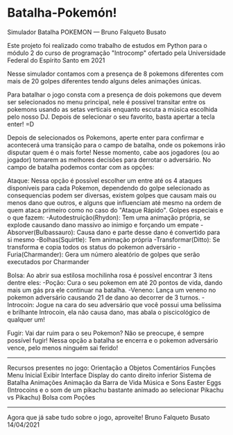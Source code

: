 # Batalha-Pokemón!

Simulador Batalha POKEMON — Bruno Falqueto Busato

Este projeto foi realizado como trabalho de estudos em Python para o módulo 2 do curso de programação "Introcomp" ofertado pela Universidade Federal do Espírito Santo em 2021

Nesse simulador contamos com a presença de 8 pokemons diferentes com mais de 20 golpes diferentes tendo alguns deles animações únicas.

Para batalhar o jogo consta com a presença de dois pokemons que devem ser selecionados no menu principal, nele é possivel transitar entre os pokemons usando as setas
verticais enquanto escuta a música escolhida pelo nosso DJ. Depois de selecionar o seu favorito, basta apertar a tecla enter! =D

Depois de selecionados os Pokemons, aperte enter para confirmar e acontecerá uma transição para o campo de batalha, onde os pokemons irão disputar quem é o mais forte! 
Nesse momento, cabe aos jogadores (ou ao jogador) tomarem as melhores decisões para derrotar o adversário. No campo de batalha podemos contar com as opções:

Ataque: Nessa opção é possível escolher um entre até os 4 ataques disponíveis para cada Pokemon, dependendo do golpe selecionado as consequencias podem ser diversas,
existem golpes que causam mais ou menos dano que outros, e alguns que influenciam até mesmo na ordem de quem ataca primeiro como no caso do "Ataque Rápido".
Golpes especiais e o que fazem:
-Autodestruição(Rhydon): Tem uma animação própria, se explode causando dano massivo ao inimigo e forçando um empate
-Absorver(Bulbassauro): Causa dano e parte desse dano é convertido para si mesmo
-Bolhas(Squirtle): Tem animação própria
-Transformar(Ditto): Se transforma e copia todos os status do pokemon adversário
-Furia(Charmander): Gera um número aleatório de golpes que serão executados por Charmander

Bolsa: Ao abrir sua estilosa mochilinha rosa é possível encontrar 3 itens dentre eles:
-Poção: Cura o seu pokemon em até 20 pontos de vida, dando mais um gás pra ele continuar na batalha.
-Veneno: Lança um veneno no pokemon adversário causando 21 de dano ao decorrer de 3 turnos.
-Introcoin: Jogue na cara do seu adversário que você possui uma belíssima e brilhante Introcoin, ela não causa dano, mas abala o piscicológico de qualquer um!

Fugir: Vai dar ruim para o seu Pokemon? Não se preocupe, é sempre possível fugir! Nessa opção a batalha se encerra e o pokemon adversário vence, pelo menos
ninguém sai ferido!

**************************************************************************************************************************************************************************

Recursos presentes no jogo:
Orientação a Objetos 
Comentários
Funções
Menu Inicial
Exibir Interface 
Display do canto direito inferior
Sistema de Batalha
Animações
Animação da Barra de Vida
Música e Sons
Easter Eggs (Introcoins e o som de um pikachu bastante animado ao selecionar Pikachu vs Pikachu)
Bolsa com Poções

***********************************************************************************************************************************************************************

Agora que já sabe tudo sobre o jogo, aproveite!
Bruno Falqueto Busato
14/04/2021



